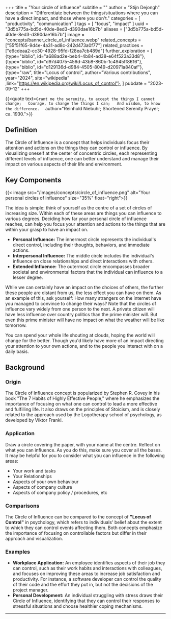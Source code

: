 +++
title = "Your circle of influence"
subtitle = ""
author = "Stijn Dejongh"
description = "Differentiate between the things/situations where you can have a direct impact, and those where you don't."
categories = [
    "productivity", "communication"
]
tags = [
    "focus", "impact"
]
uuid = "3d5b775a-bd5d-40de-8ed3-d390dae16b7b"
aliases = ["3d5b775a-bd5d-40de-8ed3-d390dae16b7b"]
image = "concepts/banner_circle_of_influence.webp"
related_concepts = ["55f51f65-9d4e-4a31-ad8c-242d473a0f77"]
related_practices = ["e6cdeaa2-cc30-4928-95fd-f28ea7cb489d"]
further_exploration = [
  {type="biblio", id="a688ad2e-beb4-4b84-ad38-e64f523a33d8"},
  {type="biblio", id="d97d4075-456d-43b8-860b-1c4945ff8616"},
  {type="biblio", id="d129136d-d984-4505-8049-d20971a840af"},
  {type="raw", title="Locus of control", author="Various contributions", year="2024", site="wikipedia" ,link="https://en.wikipedia.org/wiki/Locus_of_control"},
]
pubdate = "2023-09-12"
+++


{{<quote text=`
Grant me the serenity, to accept the things I cannot change;  
Courage, to change the things I can;  
And wisdom, to know the difference.  
`
author="Reinhold Niebuhr; Shortened Serenity Prayer; ca. 1930.">}}

## Definition

The Circle of Influence is a concept that helps individuals focus their attention and actions on the things they can control or influence. By
visualizing oneself at the center of concentric circles, each representing different levels of influence, one can better understand and manage their
impact on various aspects of their life and environment.

## Key Components

{{< image src="/images/concepts/circle_of_influence.png"  alt="Your personal circles of influence" size="35%" float="right">}}

The idea is simple: think of yourself as the centre of a set of circles of increasing size.
Within each of these areas are things you can influence to various degrees.
Deciding how far your personal circle of influence reaches, can help you focus your attention and actions to the things that are within your
grasp to have an impact on.

* **Personal Influence:** The innermost circle represents the individual's direct control, including their thoughts, behaviors, and immediate
  actions.
* **Interpersonal Influence:** The middle circle includes the individual's influence on close relationships and direct interactions with others.
* **Extended Influence:** The outermost circle encompasses broader societal and environmental factors that the individual can influence to a lesser
  degree.

While we can certainly have an impact on the choices of others, the further these people are distant from us, the less effect you can have on
them. As an example of this, ask yourself: How many strangers on the internet have you managed to convince to change their ways?
Note that the circles of influence vary widely from one person to the next. A private citizen will have less influence over country politics
than the prime minister will. But even this prime minister will have no impact on what the weather will be like tomorrow.

You can spend your whole life shouting at clouds, hoping the world will change for the better.
Though you'd likely have more of an impact directing your attention to your own actions, and to the people you interact with on a daily basis.

## Background

### Origin

The Circle of Influence concept is popularized by Stephen R. Covey in his book "The 7 Habits of Highly Effective People," where he emphasizes the
importance of focusing on what one can control to lead a more effective and fulfilling life. It also draws on the principles of Stoicism, and is
closely related to the approach used by the Logotherapy school of psychology, as developed by Viktor Frankl.

### Application

Draw a circle covering the paper, with your name at the centre. Reflect on what you can influence. As you do this, make sure you cover all the
bases. It may be helpful for you to consider what you can influence in the following areas:

* Your work and tasks
* Your Relationships
* Aspects of your own behaviour
* Aspects of company culture
* Aspects of company policy / procedures, etc

### Comparisons

The Circle of Influence can be compared to the concept of __"Locus of Control"__ in psychology, which refers to individuals' belief about the
extent to which they can control events affecting them. Both concepts emphasize the importance of focusing on controllable factors but differ in
their approach and visualization.

### Examples

* **Workplace Application:** An employee identifies aspects of their job they can control, such as their work habits and interactions with
  colleagues, and focuses on improving these areas to increase job satisfaction and productivity. For instance, a software developer can control
  the quality of their code and the effort they put in, but not the decisions of the project manager.
* **Personal Development:** An individual struggling with stress draws their Circle of Influence, identifying that they can control their responses
  to stressful situations and choose healthier coping mechanisms.


---

